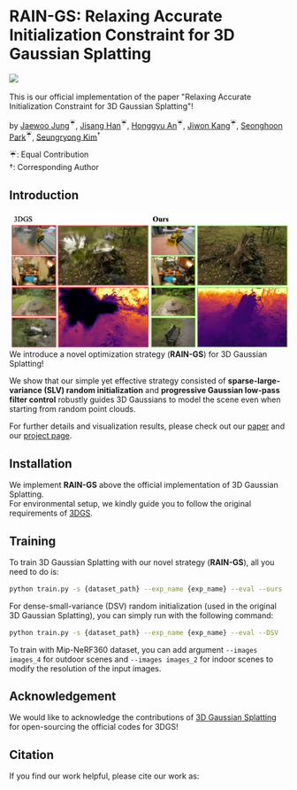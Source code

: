 # RAIN-GS: Relaxing Accurate Initialization Constraint for 3D Gaussian Splatting
<a href="https://ku-cvlab.github.io/RAIN-GS/ "><img src="https://img.shields.io/badge/Project%20Page-online-brightgreen"></a>
<br>

This is our official implementation of the paper "Relaxing Accurate Initialization Constraint for 3D Gaussian Splatting"!

by [Jaewoo Jung](https://crepejung00.github.io)<sup>:umbrella:</sup>, [Jisang Han](https://github.com/ONground-Korea)<sup>:umbrella:</sup>, [Honggyu An](https://hg010303.github.io/)<sup>:umbrella:</sup>, [Jiwon Kang](https://github.com/loggerJK)<sup>:umbrella:</sup>, [Seonghoon Park](https://github.com/seong0905)<sup>:umbrella:</sup>, [Seungryong Kim](https://cvlab.korea.ac.kr)<sup>&dagger;</sup>

:umbrella:: Equal Contribution <br>
&dagger;: Corresponding Author
## Introduction
![](assets/teaser.png)<br>
We introduce a novel optimization strategy (**RAIN-GS**) for 3D Gaussian Splatting!

We show that our simple yet effective strategy consisted of **sparse-large-variance (SLV) random initialization** and **progressive Gaussian low-pass filter control** robustly guides 3D Gaussians to model the scene even when starting from random point clouds.

For further details and visualization results, please check out our [paper](https://arxiv.org/abs/) and our [project page](https://ku-cvlab.github.io/RAIN-GS/).

## Installation
We implement **RAIN-GS** above the official implementation of 3D Gaussian Splatting. <br> For environmental setup, we kindly guide you to follow the original requirements of [3DGS](https://github.com/graphdeco-inria/gaussian-splatting). 

## Training

To train 3D Gaussian Splatting with our novel strategy (**RAIN-GS**), all you need to do is:

```bash
python train.py -s {dataset_path} --exp_name {exp_name} --eval --ours
```

For dense-small-variance (DSV) random initialization (used in the original 3D Gaussian Splatting), you can simply run with the following command:
```bash
python train.py -s {dataset_path} --exp_name {exp_name} --eval --DSV
```

To train with Mip-NeRF360 dataset, you can add argument `--images images_4` for outdoor scenes and `--images images_2` for indoor scenes to modify the resolution of the input images.

## Acknowledgement

We would like to acknowledge the contributions of [3D Gaussian Splatting](https://github.com/graphdeco-inria/gaussian-splatting) for open-sourcing the official codes for 3DGS! 

## Citation
If you find our work helpful, please cite our work as:
```
```
